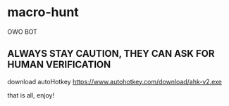 # macro-hunt
OWO BOT

## ALWAYS STAY CAUTION, THEY CAN ASK FOR HUMAN VERIFICATION

download autoHotkey https://www.autohotkey.com/download/ahk-v2.exe

that is all, enjoy!
